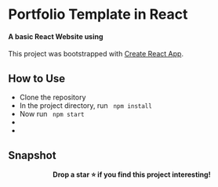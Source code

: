 # Portfolio Template in React

#### A basic React Website using 

This project was bootstrapped with [Create React App](https://github.com/facebook/create-react-app).

## How to Use
- Clone the repository
- In the project directory, run <code> npm install </code>
- Now run <code> npm start </code>
- 
- 

## Snapshot


<p align = "center"><b>
Drop a star ⭐ if you find this project interesting!
  </b></p>

